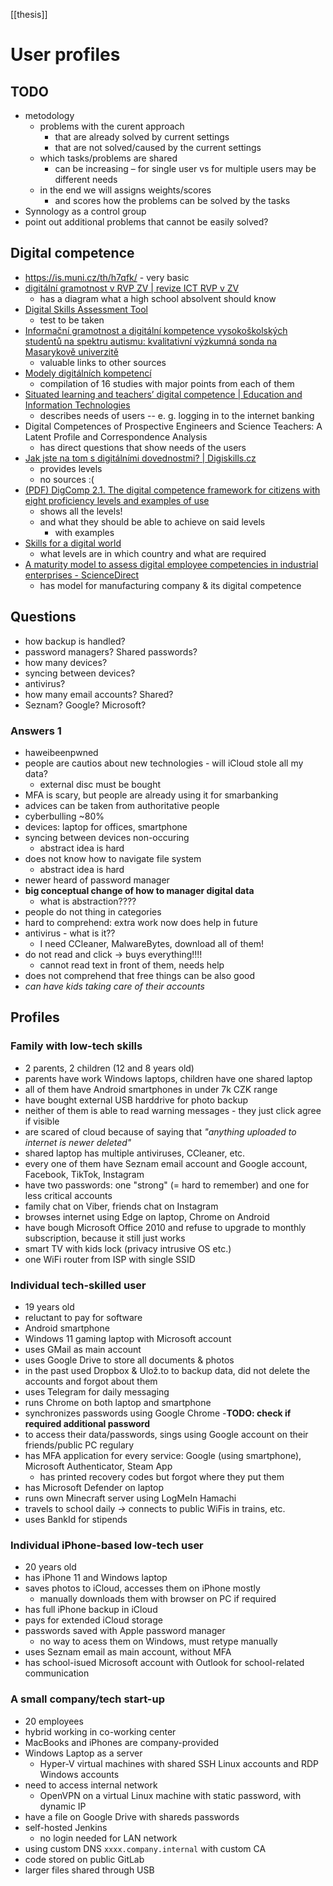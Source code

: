 [[thesis]]
# User profiles

## TODO

- metodology
  - problems with the curent approach
    - that are already solved by current settings
    - that are not solved/caused by the current settings
  - which tasks/problems are shared
    - can be increasing – for single user vs for multiple users may be different needs
  - in the end we will assigns weights/scores
    - and scores how the problems can be solved by the tasks
- Synnology as a control group
- point out additional problems that cannot be easily solved?

## Digital competence

- https://is.muni.cz/th/h7qfk/ - very basic
- [digitální gramotnost v RVP ZV | revize ICT RVP v ZV](https://revize.edu.cz/digitalni-gramotnost-v-rvp-zv)
  - has a diagram what a high school absolvent should know
- [Digital Skills Assessment Tool](https://europa.eu/europass/digitalskills/screen/home)
  - test to be taken
- [Informační gramotnost a digitální kompetence vysokoškolských
  studentů na spektru autismu: kvalitativní výzkumná sonda na Masarykově 
  univerzitě](https://is.muni.cz/th/kh08r/)
  - valuable links to other sources
- [Modely digitálních kompetencí](https://www.jtie.upol.cz/getrevsrc.php?identification=public&mag=jti&raid=185&type=fin&ver=2)
  - compilation of 16 studies with major points from each of them
- [Situated learning and teachers’ digital competence | Education and Information Technologies](https://link.springer.com/article/10.1007/s10639-008-9069-5)
  - describes needs of users -- e. g. logging in to the internet banking
- Digital Competences of Prospective Engineers and Science Teachers: A Latent Profile and Correspondence Analysis
  - has direct questions that show needs of the users
- [Jak jste na tom s digitálními dovednostmi? | Digiskills.cz](https://www.digiskills.cz/blog/jak-jste-na-tom-s-digitalnimi-dovednostmi)
  - provides levels
  - no sources :(
- [(PDF) DigComp 2.1. The digital competence framework for citizens with eight proficiency levels and examples of use](https://www.researchgate.net/publication/317013679_DigComp_21_The_digital_competence_framework_for_citizens_with_eight_proficiency_levels_and_examples_of_use)
  - shows all the levels!
  - and what they should be able to achieve on said levels
    - with examples
- [Skills for a digital world](https://www.oecd.org/els/emp/Skills-for-a-Digital-World.pdf)
  - what levels are in which country and what are required
- [A maturity model to assess digital employee competencies in industrial enterprises - ScienceDirect](https://pdf.sciencedirectassets.com/282173/1-s2.0-S2212827121X0011X/1-s2.0-S2212827121010970/main.pdf?X-Amz-Security-Token=IQoJb3JpZ2luX2VjEDQaCXVzLWVhc3QtMSJHMEUCIAx6sKSyh3%2Bblqzr4SxXplCljyhHyr4a9mP9pDkxI8DbAiEAgOQaiOThtuYGZpI%2BaGp06qGcVzv181FXyy2gGLwGxokqsgUIfRAFGgwwNTkwMDM1NDY4NjUiDBP7fFAZXjjLQv2xdSqPBfnKalr5OdmXskICn654SvaDy6XGtSDrpkexVs7H56geNhRvXRVL6goNV9fpfZbsfVrDPVv62c%2FgxEr1aKEQrRkPy9sOebB95tfMBUQOaLcCRdpIWpfRtHAg8E39%2BwTIBaj0Iu7iHzXd%2FXtISPIzrkrbsNDer6G%2FT1dXROBr6tJwMIy8P6ZbGj1DWugSMzc7OZSPlFvquQ7rzFFiIeaXgbNxQ%2FQbwgy4F%2F0jFfipYHemzw%2FlRJIxaTAqdEkvQHQkbCYa4ptVt7q2wJUoi98odpY%2B7VPzPrhJAkGrolufnpg3RCiWzQvkZeT16OuCUbR6QRzdQ8JDsdpOfhFhqOlEGm09BuldmAb5KvbEMLhe00Lp6iSz%2FRBofBzzCjbMUPHDMWBww6NpLzDL%2B1Jf%2FiMQ7O1WtiyTsoCYxDqF7PlvZrI6rBRtjpUd%2BqsI9oQd75EzK8q9KpSEW678sAv1KtHtfqoJL01ArhYwJszkBK1ENboTwPB814r%2BGlTVPJ9KmFG4aSqlZimX1THkPyrpRccwTQVSD6Txwj0lZMLNWjagpT5yhdBHrlYWckvORhFXfo5BdV7Dfsjk4jGAANKI7WuhKdqhOXvqKJHTQWpoRRLTWJR%2BI%2BoHi%2FTgAWfLuIddKu8PEJsRXyAGxsAKQErKRcVHifaFmpYO%2F3%2BUC5EN7r7UFjgoIeeSkG7t%2Bb91tfwtF9IgXWzMw%2BmTvTLSk1agCr9mS3q3jsm4Rj8uOZhtZkChhDB0g25uOrcsImSbenB%2Fq2BYD0jiW%2BISFbyhUyRyU8oIyIIFyU3aWGell6blnN5MHju8%2FYt%2FzpkIc45smqZUhqL0o8zom1SUrIOE%2FI7XPJdU5wVbBsUBnfSheHmtNFpuri4w877UqgY6sQG5dG7eG%2BDppgnbIjAUIUS1dw6RVnKREZFliwfRsPYVwn6xTZ%2Bg5d5Q6VSGDOCS254%2FH3IEwDIK893rvtwrfAl8zkaxmQqc%2Fml7mcwNZbaGZud70LDbxqo9lQXD7QcZ3QQGg%2BpPkPGVHJ0oiX1d6Ae1gTPt%2F3crRC7YbTGxdymrhBc3uum02eaokUWnU2swyV4QoYuKdBwCZzdrjjF0j%2FPfdTHtn9ovfa8sMVhK69R7nJ8%3D&X-Amz-Algorithm=AWS4-HMAC-SHA256&X-Amz-Date=20231115T200854Z&X-Amz-SignedHeaders=host&X-Amz-Expires=300&X-Amz-Credential=ASIAQ3PHCVTYZ6ULTQX3%2F20231115%2Fus-east-1%2Fs3%2Faws4_request&X-Amz-Signature=863144091e7fa5db3f32d8224b9a0dd7aed74422842122d7afa60508e76f979a&hash=ebe409ad4f715349365c4891d7ec829dd9103d652fd6a1570a9d7cfd337a6219&host=68042c943591013ac2b2430a89b270f6af2c76d8dfd086a07176afe7c76c2c61&pii=S2212827121010970&tid=spdf-f90b59bf-1976-41ff-8670-7cbe9d72212f&sid=e14683182702674ff2886638aa9f005844a4gxrqb&type=client&tsoh=d3d3LnNjaWVuY2VkaXJlY3QuY29t&ua=051458505106545f0951&rr=826a20f7f8406e95&cc=cz)
  - has model for manufacturing company & its digital competence

## Questions

- how backup is handled?
- password managers? Shared passwords?
- how many devices?
- syncing between devices?
- antivirus?
- how many email accounts? Shared?
- Seznam? Google? Microsoft?

### Answers 1

- haweibeenpwned
- people are cautios about new technologies - will iCloud stole all my data?
  - external disc must be bought
- MFA is scary, but people are already using it for smarbanking
- advices can be taken from authoritative people
- cyberbulling \~80%
- devices: laptop for offices, smartphone
- syncing between devices non-occuring
  - abstract idea is hard
- does not know how to navigate file system
  - abstract idea is hard
- newer heard of password manager
- **big conceptual change of how to manager digital data**
  - what is abstraction????
- people do not thing in categories
- hard to comprehend: extra work now does help in future
- antivirus - what is it??
  - I need CCleaner, MalwareBytes, download all of them!
- do not read and click -> buys everything!!!!
  - cannot read text in front of them, needs help
- does not comprehend that free things can be also good
- *can have kids taking care of their accounts*

## Profiles

### Family with low-tech skills

- 2 parents, 2 children (12 and 8 years old)
- parents have work Windows laptops, children have one shared laptop
- all of them have Android smartphones in under 7k CZK range
- have bought external USB harddrive for photo backup
- neither of them is able to read warning messages - they just click agree if visible
- are scared of cloud because of saying that _"anything uploaded to internet is newer deleted"_
- shared laptop has multiple antiviruses, CCleaner, etc.
- every one of them have Seznam email account and Google account, Facebook, TikTok, Instagram
- have two passwords: one "strong" (= hard to remember) and one for less critical accounts
- family chat on Viber, friends chat on Instagram
- browses internet using Edge on laptop, Chrome on Android
- have bough Microsoft Office 2010 and refuse to upgrade to monthly subscription, because it still just works
- smart TV with kids lock (privacy intrusive OS etc.)
- one WiFi router from ISP with single SSID

### Individual tech-skilled user

- 19 years old
- reluctant to pay for software
- Android smartphone
- Windows 11 gaming laptop with Microsoft account
- uses GMail as main account
- uses Google Drive to store all documents & photos
- in the past used Dropbox & Ulož.to to backup data, did not delete the accounts and forgot about them
- uses Telegram for daily messaging
- runs Chrome on both laptop and smartphone
- synchronizes passwords using Google Chrome -**TODO: check if required additional password**
- to access their data/passwords, sings using Google account on their friends/public PC regulary
- has MFA application for every service: Google (using smartphone), Microsoft Authenticator, Steam App
  - has printed recovery codes but forgot where they put them
- has Microsoft Defender on laptop
- runs own Minecraft server using LogMeIn Hamachi
- travels to school daily -> connects to public WiFis in trains, etc.
- uses BankId for stipends

### Individual iPhone-based low-tech user

- 20 years old
- has iPhone 11 and Windows laptop
- saves photos to iCloud, accesses them on iPhone mostly
  - manually downloads them with browser on PC if required
- has full iPhone backup in iCloud
- pays for extended iCloud storage
- passwords saved with Apple password manager
  - no way to acess them on Windows, must retype manually 
- uses Seznam email as main account, without MFA
- has school-isued Microsoft account with Outlook for school-related communication

### A small company/tech start-up

- 20 employees
- hybrid working in co-working center
- MacBooks and iPhones are company-provided
- Windows Laptop as a server
  - Hyper-V virtual machines with shared SSH Linux accounts and RDP Windows accounts
- need to access internal network
  - OpenVPN on a virtual Linux machine with static password, with dynamic IP
- have a file on Google Drive with shareds passwords
- self-hosted Jenkins
  - no login needed for LAN network
- using custom DNS `xxxx.company.internal` with custom CA
- code stored on public GitLab
- larger files shared through USB
